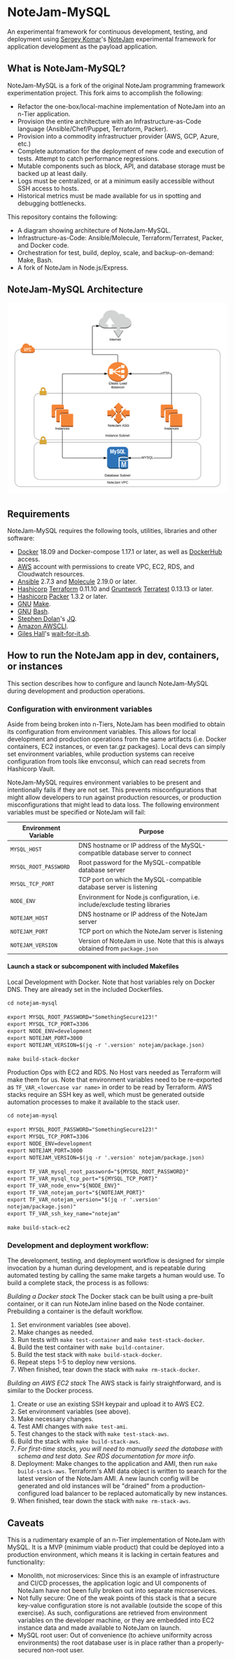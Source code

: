 NoteJam-MySQL
=============

An experimental framework for continuous development, testing, and
deployment using [Sergey Komar](https://github.com/komarserjio)'s
[NoteJam](https://github.com/komarserjio/notejam) experimental framework
for application development as the payload application.


What is NoteJam-MySQL?
----------------------

NoteJam-MySQL is a fork of the original NoteJam programming framework
experimentation project.  This fork aims to accomplish the following:

- Refactor the one-box/local-machine implementation of NoteJam into an
  n-Tier application.
- Provision the entire architecture with an Infrastructure-as-Code
  language (Ansible/Chef/Puppet, Terraform, Packer).
- Provision into a commodity infrastructuer provider (AWS, GCP, Azure,
  etc.)
- Complete automation for the deployment of new code and execution of
  tests.  Attempt to catch performance regressions.
- Mutable components such as block, API, and database storage must be
  backed up at least daily.
- Logs must be centralized, or at a minimum easily accessible without
  SSH access to hosts.
- Historical metrics must be made available for us in spotting and
  debugging bottlenecks.

This repository contains the following:
- A diagram showing architecture of NoteJam-MySQL.
- Infrastructure-as-Code: Ansible/Molecule, Terraform/Terratest, Packer,
  and Docker code.
- Orchestration for test, build, deploy, scale, and backup-on-demand:
  Make, Bash.
- A fork of NoteJam in Node.js/Express.


NoteJam-MySQL Architecture
--------------------------

![NoteJam-MySQL Architecture][arch]

[arch]:notejam-mysql-infra-diagram.png "NoteJam-MySQL Architecture"


Requirements
------------

NoteJam-MySQL requires the following tools, utilities, libraries and
other software:

- [Docker](https://www.docker.com) 18.09 and Docker-compose 1.17.1 or
  later, as well as [DockerHub](https://www.dockerhub.com) access.
- [AWS](https://aws.amazon.com) account with permissions to create VPC,
  EC2, RDS, and Cloudwatch resources.
- [Ansible](https://www.ansible.com) 2.7.3 and
  [Molecule](https://molecule.readthedocs.io/en/latest) 2.19.0 or later.
- [Hashicorp](https://www.hashicorp.com)
  [Terraform](https://www.terraform.io/) 0.11.10 and
  [Gruntwork](https://gruntwork.io)
  [Terratest](https://github.com/gruntwork-io/terratest) 0.13.13 or
  later.
- [Hashicorp](https://www.hashicorp.com)
  [Packer](https://www.packer.io/) 1.3.2 or later.
- [GNU](https://aws.amazon.com/cli/)
  [Make](https://www.gnu.org/software/make/).
- [GNU](https://aws.amazon.com/cli/)
  [Bash](https://www.gnu.org/software/bash/).
- [Stephen Dolan](https://github.com/stedolan)'s
  [JQ](https://stedolan.github.io/jq/).
- [Amazon AWSCLI](https://aws.amazon.com/cli/).
- [Giles Hall](https://github.com/vishnubob)'s
  [wait-for-it.sh](https://github.com/vishnubob/wait-for-it).


How to run the NoteJam app in dev, containers, or instances
-----------------------------------------------------------

This section describes how to configure and launch NoteJam-MySQL during
development and production operations.

### Configuration with environment variables

Aside from being broken into n-Tiers, NoteJam has been modified to
obtain its configuration from environment variables.  This allows for
local development and production operations from the same artifacts
(i.e. Docker containers, EC2 instances, or even tar.gz packages).  Local
devs can simply set environment variables, while production systems can
receive configuration from tools like envconsul, which can read secrets
from Hashicorp Vault.

NoteJam-MySQL requires environment variables to be present and
intentionally fails if they are not set.  This prevents
misconfigurations that might allow developers to run against production
resources, or production misconfigurations that might lead to data loss.
The following environment variables must be specified or NoteJam will fail:


| Environment Variable | Purpose |
| --- | --- |
| `MYSQL_HOST` | DNS hostname or IP address of the MySQL-compatible database server to connect |
| `MYSQL_ROOT_PASSWORD` | Root password for the MySQL-compatible database server |
| `MYSQL_TCP_PORT` | TCP port on which the MySQL-compatible database server is listening |
| `NODE_ENV` | Environment for Node.js configuration, i.e. include/exclude testing libraries |
| `NOTEJAM_HOST` | DNS hostname or IP address of the NoteJam server |
| `NOTEJAM_PORT` | TCP port on which the NoteJam server is listening |
| `NOTEJAM_VERSION` | Version of NoteJam in use.  Note that this is always obtained from `package.json` |


#### Launch a stack or subcomponent with included Makefiles

Local Development with Docker.  Note that host variables rely on Docker
DNS.  They are already set in the included Dockerfiles.

```
cd notejam-mysql

export MYSQL_ROOT_PASSWORD="SomethingSecure123!"
export MYSQL_TCP_PORT=3306
export NODE_ENV=development
export NOTEJAM_PORT=3000
export NOTEJAM_VERSION=$(jq -r '.version' notejam/package.json)

make build-stack-docker
```

Production Ops with EC2 and RDS.  No Host vars needed as Terraform will
make them for us.  Note that environment variables need to be
re-exported as `TF_VAR_<lowercase var name>` in order to be read by
Terraform.  AWS stacks require an SSH key as well, which must be
generated outside automation processes to make it available to the
stack user.

```
cd notejam-mysql

export MYSQL_ROOT_PASSWORD="SomethingSecure123!"
export MYSQL_TCP_PORT=3306
export NODE_ENV=development
export NOTEJAM_PORT=3000
export NOTEJAM_VERSION=$(jq -r '.version' notejam/package.json)

export TF_VAR_mysql_root_password="${MYSQL_ROOT_PASSWORD}"
export TF_VAR_mysql_tcp_port="${MYSQL_TCP_PORT}"
export TF_VAR_node_env="${NODE_ENV}"
export TF_VAR_notejam_port="${NOTEJAM_PORT}"
export TF_VAR_notejam_version="$(jq -r '.version' notejam/package.json)"
export TF_VAR_ssh_key_name="notejam"

make build-stack-ec2
```


### Development and deployment workflow:

The development, testing, and deployment workflow is designed for simple
invocation by a human during development, and is repeatable during
automated testing by calling the same make targets a human would use.
To build a complete stack, the process is as follows:

*Building a Docker stack*
The Docker stack can be built using a pre-built container, or it can run
NoteJam inline based on the Node container.  Prebuilding a container is
the default workflow.

1. Set environment variables (see above).
2. Make changes as needed.
3. Run tests with `make test-container` and `make test-stack-docker`.
4. Build the test container with `make build-container`.
5. Build the test stack with `make build-stack-docker`.
6. Repeat steps 1-5 to deploy new versions.
7. When finished, tear down the stack with `make rm-stack-docker`.

*Building an AWS EC2 stack*
The AWS stack is fairly straightforward, and is similar to the Docker
process.

1. Create or use an existing SSH keypair and upload it to AWS EC2.
2. Set environment variables (see above).
3. Make necessary changes.
4. Test AMI changes with `make test-ami`.
5. Test changes to the stack with `make test-stack-aws`.
6. Build the stack with `make build-stack-aws`.
7. *For first-time stacks, you will need to manually seed the database
   with schema and test data.  See RDS documentation for more info.*
8. Deployment: Make changes to the application and AMI, then run
   `make build-stack-aws`.  Terraform's AMI data object is written to
   search for the latest version of the NoteJam AMI.  A new launch
   config will be generated and old instances will be "drained" from
   a production-configured load balancer to be replaced
   automatically by new instances.
9. When finished, tear down the stack with `make rm-stack-aws`.


Caveats
-------

This is a rudimentary example of an n-Tier implementation of NoteJam
with MySQL.  It is a MVP (minimum viable product) that could be deployed
into a production environment, which means it is lacking in certain
features and functionality:

- Monolith, not microservices: Since this is an example of
  infrastructure and CI/CD processes, the application logic and UI
  components of NoteJam have not been fully broken out into separate
  microservices.
- Not fully secure: One of the weak points of this stack is that a secure
  key-value configuration store is not available (outside the scope of
  this exercise).  As such, configurations are retrieved from
  environment variables on the developer machine, or they are embedded
  into EC2 instance data and made available to NoteJam on launch.
- MySQL root user: Out of convenience (to achieve uniformity across
  environments) the root database user is in place rather than a
  properly-secured non-root user.
